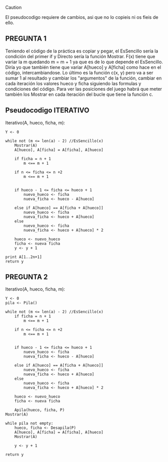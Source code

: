 > [!CAUTION]
> El pseudocodigo requiere de cambios, asi que no lo copieis ni os fieis de ello.

## PREGUNTA 1

Teniendo el código de la práctica es copiar y pegar, el EsSencillo sería la condición del primer if y Directo sería la función Mostrar. F(x) tiene que variar la m quedando m = m + 1 ya que es de lo 
que depende el EsSencillo. Diría yo que también tiene que variar A[hueco] y A[ficha] como hace en el código, intercambiandose. Lo último es la función c(x, y) pero va a ser sumar 1 al resultado y 
cambiar los "argumentos" de la función, cambiar en cada iteración los valores hueco y ficha siguiendo las formulas y condiciones del código. Para ver las posiciones del juego habrá que meter también los
Mostrar en cada iteración del bucle que tiene la función c.

## Pseudocodigo ITERATIVO

Iterativo(A, hueco, ficha, m):
	
	Y <- 0
	
	while not (m <= len(a) - 2) //EsSencillo(x)
		Mostrar(A)
		A[hueco], A[ficha] = A[ficha], A[hueco] 	
		
		if ficha = n + 1 
			m <== m + 1 
			
		if n <= ficha <= n +2  
			m <== m + 1 
	
		
		if hueco - 1 <= ficha <= hueco + 1
			nuevo_hueco <- ficha
			nueva_ficha <- hueco - A[hueco]
		
		else if A[hueco] == A[ficha + A[hueco]]
			nuevo_hueco <- ficha
			nueva_ficha <- hueco + A[hueco]
		else
			nuevo_hueco <- ficha
			nueva_ficha <- hueco + A[hueco]	* 2
	
		hueco <- nuevo_hueco
		ficha <- nueva ficha
		y <- y + 1 
	
	print A[1..2n+1]
	return y


## PREGUNTA 2

Iterativo(A, hueco, ficha, m):
	
	Y <- 0
    pila <- Pila()
	
	while not (m <= len(a) - 2) //EsSencillo(x)	
		if ficha = n + 1 
			m <== m + 1 
			
		if n <= ficha <= n +2  
			m <== m + 1 
	
		
		if hueco - 1 <= ficha <= hueco + 1
			nuevo_hueco <- ficha
			nueva_ficha <- hueco - A[hueco]
		
		else if A[hueco] == A[ficha + A[hueco]]
			nuevo_hueco <- ficha
			nueva_ficha <- hueco + A[hueco]
		else
			nuevo_hueco <- ficha
			nueva_ficha <- hueco + A[hueco]	* 2
	
		hueco <- nuevo_hueco
		ficha <- nueva ficha

        Apila(hueco, ficha, P)
	Mostrar(A)

    while pila not empty:
        hueco, ficha <- Desapila(P)
        A[hueco], A[ficha] = A[ficha], A[hueco] 
        Mostrar(A)

        y <- y + 1

	return y

